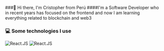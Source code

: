 ###👋 Hi there, I'm Cristopher from Perú
####I'm a Software Developer who in recent years has focused on the frontend and now I am learning everything related to blockchain and web3

### 💻 Some technologies I use
![React.JS](https://img.shields.io/badge/React-20232A?style=for-the-badge&logo=react&logoColor=61DAFB)
![React.JS](https://img.shields.io/badge/JavaScript-323330?style=for-the-badge&logo=javascript&logoColor=F7DF1E)
